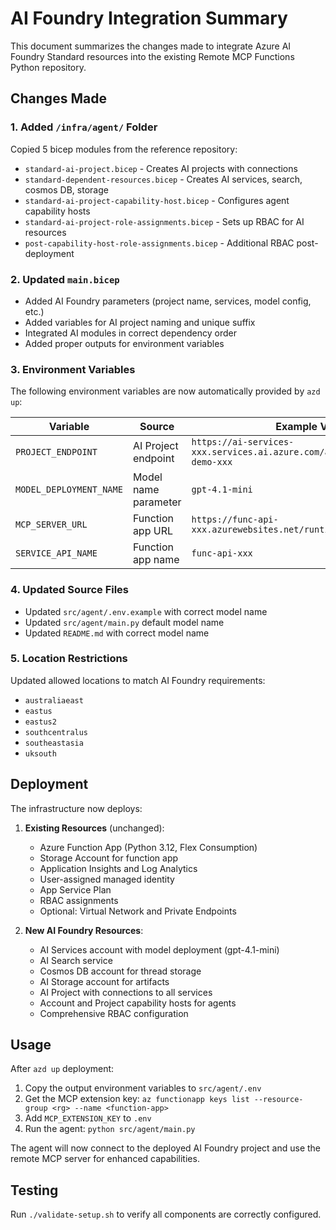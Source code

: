 # AI Foundry Integration Summary

This document summarizes the changes made to integrate Azure AI Foundry Standard resources into the existing Remote MCP Functions Python repository.

## Changes Made

### 1. Added `/infra/agent/` Folder
Copied 5 bicep modules from the reference repository:
- `standard-ai-project.bicep` - Creates AI projects with connections
- `standard-dependent-resources.bicep` - Creates AI services, search, cosmos DB, storage
- `standard-ai-project-capability-host.bicep` - Configures agent capability hosts
- `standard-ai-project-role-assignments.bicep` - Sets up RBAC for AI resources
- `post-capability-host-role-assignments.bicep` - Additional RBAC post-deployment

### 2. Updated `main.bicep`
- Added AI Foundry parameters (project name, services, model config, etc.)
- Added variables for AI project naming and unique suffix
- Integrated AI modules in correct dependency order
- Added proper outputs for environment variables

### 3. Environment Variables
The following environment variables are now automatically provided by `azd up`:

| Variable | Source | Example Value |
|----------|--------|---------------|
| `PROJECT_ENDPOINT` | AI Project endpoint | `https://ai-services-xxx.services.ai.azure.com/api/projects/project-demo-xxx` |
| `MODEL_DEPLOYMENT_NAME` | Model name parameter | `gpt-4.1-mini` |
| `MCP_SERVER_URL` | Function app URL | `https://func-api-xxx.azurewebsites.net/runtime/webhooks/mcp/sse` |
| `SERVICE_API_NAME` | Function app name | `func-api-xxx` |

### 4. Updated Source Files
- Updated `src/agent/.env.example` with correct model name
- Updated `src/agent/main.py` default model name
- Updated `README.md` with correct model name

### 5. Location Restrictions
Updated allowed locations to match AI Foundry requirements:
- `australiaeast`
- `eastus`
- `eastus2`  
- `southcentralus`
- `southeastasia`
- `uksouth`

## Deployment

The infrastructure now deploys:

1. **Existing Resources** (unchanged):
   - Azure Function App (Python 3.12, Flex Consumption)
   - Storage Account for function app
   - Application Insights and Log Analytics
   - User-assigned managed identity
   - App Service Plan
   - RBAC assignments
   - Optional: Virtual Network and Private Endpoints

2. **New AI Foundry Resources**:
   - AI Services account with model deployment (gpt-4.1-mini)
   - AI Search service
   - Cosmos DB account for thread storage
   - AI Storage account for artifacts
   - AI Project with connections to all services
   - Account and Project capability hosts for agents
   - Comprehensive RBAC configuration

## Usage

After `azd up` deployment:

1. Copy the output environment variables to `src/agent/.env`
2. Get the MCP extension key: `az functionapp keys list --resource-group <rg> --name <function-app>`
3. Add `MCP_EXTENSION_KEY` to `.env`
4. Run the agent: `python src/agent/main.py`

The agent will now connect to the deployed AI Foundry project and use the remote MCP server for enhanced capabilities.

## Testing

Run `./validate-setup.sh` to verify all components are correctly configured.